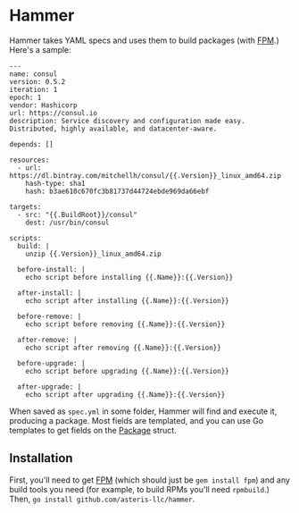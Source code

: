 # Hammer

Hammer takes YAML specs and uses them to build packages (with
[FPM](https://github.com/jordansissel/fpm).) Here's a sample:

    ---
    name: consul
    version: 0.5.2
    iteration: 1
    epoch: 1
    vendor: Hashicorp
    url: https://consul.io
    description: Service discovery and configuration made easy. Distributed, highly available, and datacenter-aware.

    depends: []

    resources:
      - url: https://dl.bintray.com/mitchellh/consul/{{.Version}}_linux_amd64.zip
        hash-type: sha1
        hash: b3ae610c670fc3b81737d44724ebde969da66ebf

    targets:
      - src: "{{.BuildRoot}}/consul"
        dest: /usr/bin/consul

    scripts:
      build: |
        unzip {{.Version}}_linux_amd64.zip

      before-install: |
        echo script before installing {{.Name}}:{{.Version}}

      after-install: |
        echo script after installing {{.Name}}:{{.Version}}

      before-remove: |
        echo script before removing {{.Name}}:{{.Version}}

      after-remove: |
        echo script after removing {{.Name}}:{{.Version}}

      before-upgrade: |
        echo script before upgrading {{.Name}}:{{.Version}}

      after-upgrade: |
        echo script after upgrading {{.Name}}:{{.Version}}

When saved as `spec.yml` in some folder, Hammer will find and execute it,
producing a package. Most fields are templated, and you can use Go templates to
get fields on the
[Package](https://godoc.org/github.com/asteris-llc/hammer#Package) struct.

## Installation

First, you'll need to get [FPM](https://github.com/jordansissel/fpm) (which
should just be `gem install fpm`) and any build tools you need (for example, to
build RPMs you'll need `rpmbuild`.) Then, `go install
github.com/asteris-llc/hammer`.
